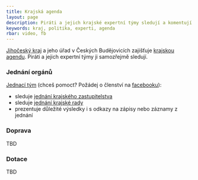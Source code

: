 ```yaml
---
title: Krajská agenda
layout: page
description: Piráti a jejich krajské expertní týmy sledují a komentují krajskou agendu.
keywords: kraj, politika, experti, agenda
rbar: video, fb
---
```


[Jihočeský kraj](http://www.kraj-jihocesky.cz) a jeho úřad v Českých Budějovicích
zajišťuje [krajskou agendu](https://cs.wikipedia.org/wiki/Krajsk%C3%BD_%C3%BA%C5%99ad).
Piráti a jejich expertní týmy ji samozřejmě sledují.

### Jednání orgánů

[Jednací tým](https://www.facebook.com/groups/1653587461416257/)
(chceš pomoct? Požádej o členství na [facebooku](https://www.facebook.com/groups/1653587461416257/)):

- sleduje [jednání krajského zastupitelstva](http://www.kraj-jihocesky.cz/40/zastupitelstvo_kraje.htm)
- sleduje [jednání krajské rady](http://www.kraj-jihocesky.cz/1716/rada_kraje.htm)
- prezentuje důležité výsledky i s odkazy na zápisy nebo záznamy z jednání

### Doprava

TBD

### Dotace

TBD
